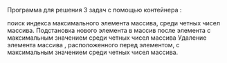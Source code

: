 Программа для решения 3 задач с помощью контейнера <vector>:

поиск индекса максимального элемента массива, среди четных чисел массива.
Подстановка нового элемента в массив после элемента с максимальным значением среди четных чисел массива
Удаление элемента массива , расположенного перед элементом, с максимальным значением среди четных чисел массива.
